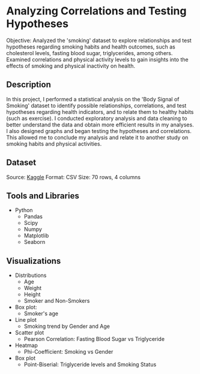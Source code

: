 # Analyzing Correlations and Testing Hypotheses

Objective: Analyzed the 'smoking' dataset to explore relationships and test hypotheses regarding smoking habits and health outcomes, such as cholesterol levels, fasting blood sugar,  triglycerides, among others. Examined correlations and physical activity levels to gain insights into the effects of smoking and physical inactivity on health.


## Description

In this project, I performed a statistical analysis on the 'Body Signal of Smoking' dataset to identify possible relationships, correlations, and test hypotheses regarding health indicators, and to relate them to healthy habits (such as exercise). I conducted exploratory analysis and data cleaning to better understand the data and obtain more efficient results in my analyses. I also designed graphs and began testing the hypotheses and correlations. This allowed me to conclude my analysis and relate it to another study on smoking habits and physical activities.

## Dataset

Source: [Kaggle](smoking.csv)
Format: CSV
Size: 70 rows, 4 columns

## Tools and Libraries
- Python
  - Pandas
  - Scipy
  - Numpy
  - Matplotlib
  - Seaborn

## Visualizations
- Distributions
    - Age
    - Weight
    - Height
    - Smoker and Non-Smokers
- Box plot:
    - Smoker's age
- Line plot
    - Smoking trend by Gender and Age
- Scatter plot
    - Pearson Correlation: Fasting Blood Sugar vs Triglyceride
- Heatmap
    - Phi-Coefficient: Smoking vs Gender
- Box plot
    - Point-Biserial: Triglyceride levels and Smoking Status


















